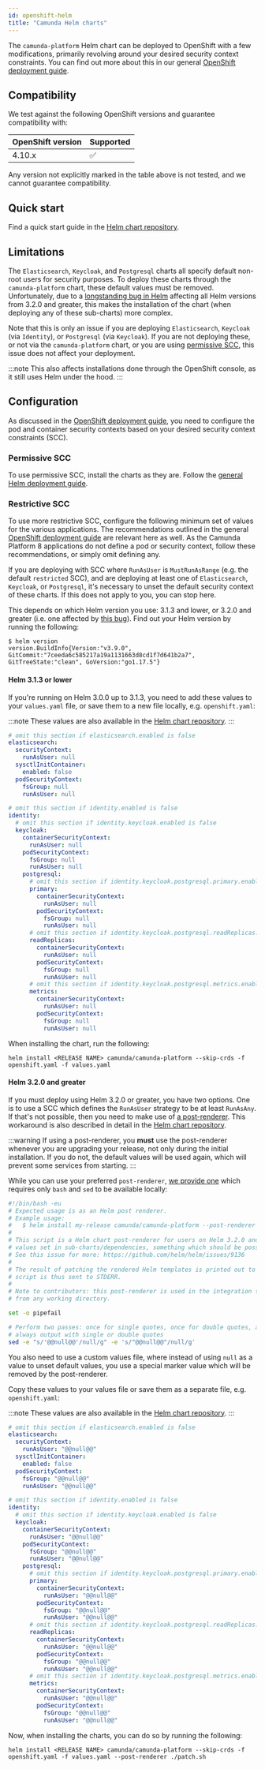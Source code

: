 ```yaml
---
id: openshift-helm
title: "Camunda Helm charts"
---
```


The `camunda-platform` Helm chart can be deployed to OpenShift with a few modifications, primarily revolving around your desired security context constraints. You can find out more about this in our general [OpenShift deployment guide](./openshift.md).

## Compatibility

We test against the following OpenShift versions and guarantee compatibility with:

| OpenShift version | Supported          |
| ----------------- | ------------------ |
| 4.10.x            | :white_check_mark: |

Any version not explicitly marked in the table above is not tested, and we cannot guarantee compatibility.

## Quick start

Find a quick start guide in the [Helm chart repository](https://github.com/camunda/camunda-platform-helm/tree/main/openshift).

## Limitations

The `Elasticsearch`, `Keycloak`, and `Postgresql` charts all specify default non-root users for security purposes. To deploy these charts through the `camunda-platform` chart, these default values must be removed. Unfortunately, due to a [longstanding bug in Helm](https://github.com/helm/helm/issues/9136) affecting all Helm versions from 3.2.0 and greater, this makes the installation of the chart (when deploying any of these sub-charts) more complex.

Note that this is only an issue if you are deploying `Elasticsearch`, `Keycloak` (via `Identity`), or `Postgresql` (via `Keycloak`). If you are not deploying these, or not via the `camunda-platform` chart, or you are using [permissive SCC](./openshift.md#permissive-scc), this issue does not affect your deployment.

:::note
This also affects installations done through the OpenShift console, as it still uses Helm under the hood.
:::

## Configuration

As discussed in the [OpenShift deployment guide](./openshift.md), you need to configure the pod and container security contexts based on your desired security context constraints (SCC).

### Permissive SCC

To use permissive SCC, install the charts as they are. Follow the [general Helm deployment guide](./kubernetes-helm.md).

### Restrictive SCC

To use more restrictive SCC, configure the following minimum set of values for the various applications. The recommendations outlined in the general [OpenShift deployment guide](./openshift.md) are relevant here as well. As the Camunda Platform 8 applications do not define a pod or security context, follow these recommendations, or simply omit defining any.

If you are deploying with SCC where `RunAsUser` is `MustRunAsRange` (e.g. the default `restricted` SCC), and are deploying at least one of `Elasticsearch`, `Keycloak`, or `Postgresql`, it's necessary to unset the default security context of these charts. If this does not apply to you, you can stop here.

This depends on which Helm version you use: 3.1.3 and lower, or 3.2.0 and greater (i.e. one affected by [this bug](https://github.com/helm/helm/issues/9136)). Find out your Helm version by running the following:

```shell
$ helm version
version.BuildInfo{Version:"v3.9.0", GitCommit:"7ceeda6c585217a19a1131663d8cd1f7d641b2a7", GitTreeState:"clean", GoVersion:"go1.17.5"}
```

#### Helm 3.1.3 or lower

If you're running on Helm 3.0.0 up to 3.1.3, you need to add these values to your `values.yaml` file, or save them to a new file locally, e.g. `openshift.yaml`:

:::note
These values are also available in the [Helm chart repository](https://github.com/camunda/camunda-platform-helm/blob/main/openshift/values.yaml).
:::

```yaml
# omit this section if elasticsearch.enabled is false
elasticsearch:
  securityContext:
    runAsUser: null
  sysctlInitContainer:
    enabled: false
  podSecurityContext:
    fsGroup: null
    runAsUser: null

# omit this section if identity.enabled is false
identity:
  # omit this section if identity.keycloak.enabled is false
  keycloak:
    containerSecurityContext:
      runAsUser: null
    podSecurityContext:
      fsGroup: null
      runAsUser: null
    postgresql:
      # omit this section if identity.keycloak.postgresql.primary.enabled is false
      primary:
        containerSecurityContext:
          runAsUser: null
        podSecurityContext:
          fsGroup: null
          runAsUser: null
      # omit this section if identity.keycloak.postgresql.readReplicas.enabled is false
      readReplicas:
        containerSecurityContext:
          runAsUser: null
        podSecurityContext:
          fsGroup: null
          runAsUser: null
      # omit this section if identity.keycloak.postgresql.metrics.enabled is false
      metrics:
        containerSecurityContext:
          runAsUser: null
        podSecurityContext:
          fsGroup: null
          runAsUser: null
```

When installing the chart, run the following:

```shell
helm install <RELEASE NAME> camunda/camunda-platform --skip-crds -f openshift.yaml -f values.yaml
```

#### Helm 3.2.0 and greater

If you must deploy using Helm 3.2.0 or greater, you have two options. One is to use a SCC which defines the `RunAsUser` strategy to be at least `RunAsAny`. If that's not possible, then you need to make use of [a post-renderer](https://helm.sh/docs/topics/advanced/#post-rendering). This workaround is also described in detail in the [Helm chart repository](https://github.com/camunda/camunda-platform-helm/tree/main/openshift#using-a-post-renderer).

:::warning
If using a post-renderer, you **must** use the post-renderer whenever you are upgrading your release, not only during the initial installation. If you do not, the default values will be used again, which will prevent some services from starting.
:::

While you can use your preferred `post-renderer`, [we provide one](https://github.com/camunda/camunda-platform-helm/blob/main/openshift/patch.sh) which requires only `bash` and `sed` to be available locally:

```bash
#!/bin/bash -eu
# Expected usage is as an Helm post renderer.
# Example usage:
#   $ helm install my-release camunda/camunda-platform --post-renderer ./patch.sh
#
# This script is a Helm chart post-renderer for users on Helm 3.2.0 and greater. It allows removing default
# values set in sub-charts/dependencies, something which should be possible but is currently not working.
# See this issue for more: https://github.com/helm/helm/issues/9136
#
# The result of patching the rendered Helm templates is printed out to STDOUT. Any other logging from the
# script is thus sent to STDERR.
#
# Note to contributors: this post-renderer is used in the integration tests, so make sure that it can be used
# from any working directory.

set -o pipefail

# Perform two passes: once for single quotes, once for double quotes, as it's not specified that string values are
# always output with single or double quotes
sed -e "s/'@@null@@'/null/g" -e 's/"@@null@@"/null/g'
```

You also need to use a custom values file, where instead of using `null` as a value to unset default values, you use a special marker value which will be removed by the post-renderer.

Copy these values to your values file or save them as a separate file, e.g. `openshift.yaml`:

:::note
These values are also available in the [Helm chart repository](https://github.com/camunda/camunda-platform-helm/blob/main/openshift/values-patch.yaml).
:::

```yaml
# omit this section if elasticsearch.enabled is false
elasticsearch:
  securityContext:
    runAsUser: "@@null@@"
  sysctlInitContainer:
    enabled: false
  podSecurityContext:
    fsGroup: "@@null@@"
    runAsUser: "@@null@@"

# omit this section if identity.enabled is false
identity:
  # omit this section if identity.keycloak.enabled is false
  keycloak:
    containerSecurityContext:
      runAsUser: "@@null@@"
    podSecurityContext:
      fsGroup: "@@null@@"
      runAsUser: "@@null@@"
    postgresql:
      # omit this section if identity.keycloak.postgresql.primary.enabled is false
      primary:
        containerSecurityContext:
          runAsUser: "@@null@@"
        podSecurityContext:
          fsGroup: "@@null@@"
          runAsUser: "@@null@@"
      # omit this section if identity.keycloak.postgresql.readReplicas.enabled is false
      readReplicas:
        containerSecurityContext:
          runAsUser: "@@null@@"
        podSecurityContext:
          fsGroup: "@@null@@"
          runAsUser: "@@null@@"
      # omit this section if identity.keycloak.postgresql.metrics.enabled is false
      metrics:
        containerSecurityContext:
          runAsUser: "@@null@@"
        podSecurityContext:
          fsGroup: "@@null@@"
          runAsUser: "@@null@@"
```

Now, when installing the charts, you can do so by running the following:

```shell
helm install <RELEASE NAME> camunda/camunda-platform --skip-crds -f openshift.yaml -f values.yaml --post-renderer ./patch.sh
```
